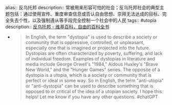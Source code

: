 alias:: 反乌托邦
description:: 常被用来形容可怕的社会；反乌托邦社会的典型主题包括：通过使用宣传、重度审查信息或否认自由思想、崇拜无法达成的目标、完全失去个性，以及强制遵从等手段完全控制一个社会中的人民
tags:: #utopia
description:: [反乌托邦 - 维基百科，自由的百科全书](https://zh.wikipedia.org/wiki/%E5%8F%8D%E4%B9%8C%E6%89%98%E9%82%A6)

  - > In English, the term "dystopia" is used to describe a society or community that is oppressive, controlled, or unpleasant, especially one that is imagined or projected into the future. Dystopias are often characterized by poverty, suffering, and lack of individual freedom.
    Examples of dystopias in literature and media include George Orwell's "1984," Aldous Huxley's "Brave New World," and the "Hunger Games" series.
    The opposite of a dystopia is a utopia, which is a society or community that is perfect or ideal in some way.
    So in English, the term "anti-utopia" or "anti-dystopia" can be used to describe something that is opposed to or critical of the idea of a utopian society.
    I hope this helps! Let me know if you have any other questions.
    #chatGPT